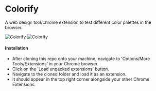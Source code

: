 # Colorify
A web design tool/chrome extension to test different color palettes in the browser.

![Colorify](https://s1.postimg.org/1qcfrkegfj/colorify-screenshot.png)
![Colorify](https://s1.postimg.org/8ilzxo5pbz/colorify-screenshot2.png)

#### Installation
 * After cloning this repo onto your machine, navigate to 'Options/More Tools/Extensions' in your Chrome browser.
 * Click on the 'Load unpacked extensions' button.
 * Navigate to the cloned folder and load it as an extension.
 * It should appear in the top right corner alongside your other Chrome Extensions.
